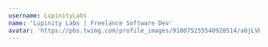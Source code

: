 ```yaml
---
username: LupinityLabs
name: 'Lupinity Labs | Freelance Software Dev'
avatar: 'https://pbs.twimg.com/profile_images/918075255540928514/a0jLVHar_normal.jpg'
---
```

